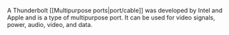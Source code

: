 A Thunderbolt [[Multipurpose ports|port/cable]] was developed by Intel and Apple and is a type of multipurpose port. It can be used for video signals, power, audio, video, and data.